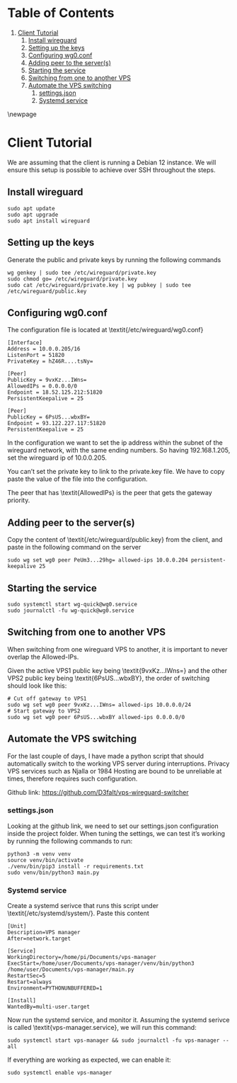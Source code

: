 
# Table of Contents

1.  [Client Tutorial](#org13ec6a0)
    1.  [Install wireguard](#org251f646)
    2.  [Setting up the keys](#orgeb88faa)
    3.  [Configuring wg0.conf](#org6f5f2b6)
    4.  [Adding peer to the server(s)](#org89becf1)
    5.  [Starting the service](#orgbb6507c)
    6.  [Switching from one to another VPS](#org29ed7df)
    7.  [Automate the VPS switching](#orgc0d0e9e)
        1.  [settings.json](#org186d7f5)
        2.  [Systemd service](#org66392ee)

\newpage


<a id="org13ec6a0"></a>

# Client Tutorial

We are assuming that the client is running a Debian 12 instance. We will ensure this setup is possible to achieve over SSH throughout the steps.


<a id="org251f646"></a>

## Install wireguard

    sudo apt update
    sudo apt upgrade
    sudo apt install wireguard


<a id="orgeb88faa"></a>

## Setting up the keys

Generate the public and private keys by running the following commands

    wg genkey | sudo tee /etc/wireguard/private.key
    sudo chmod go= /etc/wireguard/private.key
    sudo cat /etc/wireguard/private.key | wg pubkey | sudo tee /etc/wireguard/public.key


<a id="org6f5f2b6"></a>

## Configuring wg0.conf

The configuration file is located at \textit{/etc/wireguard/wg0.conf}

    [Interface]
    Address = 10.0.0.205/16
    ListenPort = 51820
    PrivateKey = hZ46R....tsNy=
    
    [Peer]
    PublicKey = 9vxKz...IWns=
    AllowedIPs = 0.0.0.0/0
    Endpoint = 18.52.125.212:51820
    PersistentKeepalive = 25
    
    [Peer]
    PublicKey = 6PsUS...wbxBY=
    Endpoint = 93.122.227.117:51820
    PersistentKeepalive = 25

In the configuration we want to set the ip address within the subnet of the wireguard network, with the same ending numbers. So having 192.168.1.205, set the wireguard ip of 10.0.0.205.

You can&rsquo;t set the private key to link to the private.key file. We have to copy paste the value of the file into the configuration.

The peer that has \textit{AllowedIPs} is the peer that gets the gateway priority.


<a id="org89becf1"></a>

## Adding peer to the server(s)

Copy the content of \textit{/etc/wireguard/public.key} from the client, and paste in the following command on the server

    sudo wg set wg0 peer PeUm3...29hg= allowed-ips 10.0.0.204 persistent-keepalive 25


<a id="orgbb6507c"></a>

## Starting the service

    sudo systemctl start wg-quick@wg0.service
    sudo journalctl -fu wg-quick@wg0.service


<a id="org29ed7df"></a>

## Switching from one to another VPS

When switching from one wireguard VPS to another, it is important to never overlap the Allowed-IPs.

Given the active VPS1 public key being \textit{9vxKz...IWns=} and the other VPS2 public key being \textit{6PsUS...wbxBY}, the order of switching should look like this:

    # Cut off gateway to VPS1
    sudo wg set wg0 peer 9vxKz...IWns= allowed-ips 10.0.0.0/24
    # Start gateway to VPS2
    sudo wg set wg0 peer 6PsUS...wbxBY allowed-ips 0.0.0.0/0


<a id="orgc0d0e9e"></a>

## Automate the VPS switching

For the last couple of days, I have made a python script that should automatically switch to the working VPS server during interruptions.
Privacy VPS services such as Njalla or 1984 Hosting are bound to be unreliable at times, therefore requires such configuration.

Github link: <https://github.com/D3faIt/vps-wireguard-switcher>


<a id="org186d7f5"></a>

### settings.json

Looking at the github link, we need to set our settings.json configuration inside the project folder.
When tuning the settings, we can test it&rsquo;s working by running the following commands to run:

    python3 -m venv venv
    source venv/bin/activate
    ./venv/bin/pip3 install -r requirements.txt
    sudo venv/bin/python3 main.py


<a id="org66392ee"></a>

### Systemd service

Create a systemd serivce that runs this script under \textit{/etc/systemd/system/}.
Paste this content

    [Unit]
    Description=VPS manager
    After=network.target
    
    [Service]
    WorkingDirectory=/home/pi/Documents/vps-manager
    ExecStart=/home/user/Documents/vps-manager/venv/bin/python3 /home/user/Documents/vps-manager/main.py
    RestartSec=5
    Restart=always
    Environment=PYTHONUNBUFFERED=1
    
    [Install]
    WantedBy=multi-user.target

Now run the systemd service, and monitor it. Assuming the systemd serivce is called \textit{vps-manager.service}, we will run this command:

    sudo systemctl start vps-manager && sudo journalctl -fu vps-manager --all

If everything are working as expected, we can enable it:

    sudo systemctl enable vps-manager

